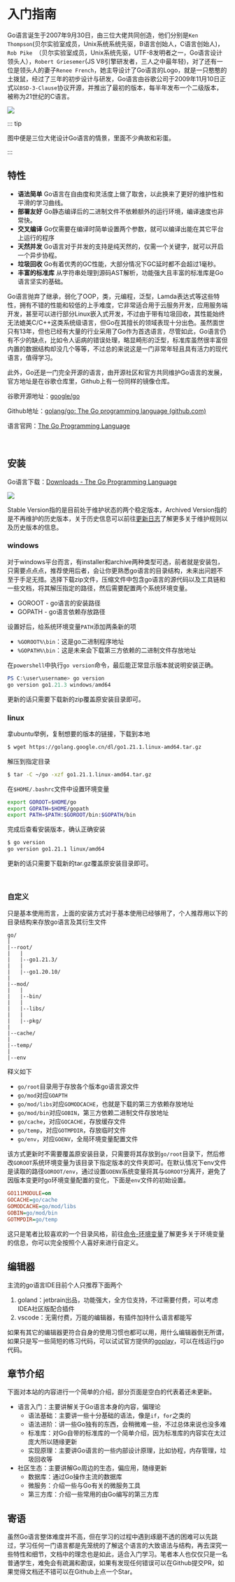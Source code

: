 #  入门指南

Go语言诞生于2007年9月30日，由三位大佬共同创造，他们分别是`Ken Thompson`(贝尔实验室成员，Unix系统系统先驱，B语言创始人，C语言创始人)，`Rob Pike `（贝尔实验室成员，Unix系统先驱，UTF-8发明者之一，Go语言设计领头人），`Robert Griesemer`(JS V8引擎研发者，三人之中最年轻)，对了还有一位是领头人的妻子`Renee French`，她主导设计了Go语言的Logo，就是一只憨憨的土拨鼠，经过了三年的初步设计与研发，Go语言由谷歌公司于2009年11月10日正式以`BSD-3-Clause`协议开源，并推出了最初的版本，每半年发布一个二级版本，被称为21世纪的C语言。

![](https://public-1308755698.cos.ap-chongqing.myqcloud.com//img/202403301810401.png)

::: tip

图中便是三位大佬设计Go语言的情景，里面不少典故和彩蛋。

:::



## 特性

- **语法简单** Go语言在自由度和灵活度上做了取舍，以此换来了更好的维护性和平滑的学习曲线。
- **部署友好** Go静态编译后的二进制文件不依赖额外的运行环境，编译速度也非常快。
- **交叉编译** Go仅需要在编译时简单设置两个参数，就可以编译出能在其它平台上运行的程序
- **天然并发** Go语言对于并发的支持是纯天然的，仅需一个关键字，就可以开启一个异步协程。
- **垃圾回收** Go有着优秀的GC性能，大部分情况下GC延时都不会超过1毫秒。
- **丰富的标准库** 从字符串处理到源码AST解析，功能强大且丰富的标准库是Go语言坚实的基础。



Go语言抛弃了继承，弱化了OOP，类，元编程，泛型，Lamda表达式等这些特性，拥有不错的性能和较低的上手难度，它非常适合用于云服务开发，应用服务端开发，甚至可以进行部分Linux嵌入式开发，不过由于带有垃圾回收，其性能始终无法媲美C/C++这类系统级语言，但Go在其擅长的领域表现十分出色。虽然面世只有13年，但也已经有大量的行业采用了Go作为首选语言，尽管如此，Go语言仍有不少的缺点，比如令人诟病的错误处理，略显畸形的泛型，标准库虽然很丰富但内置的数据结构却没几个等等，不过总的来说这是一门非常年轻且具有活力的现代语言，值得学习。

此外，Go还是一门完全开源的语言，由开源社区和官方共同维护Go语言的发展，官方地址是在谷歌仓库里，Github上有一份同样的镜像仓库。

谷歌开源地址：[google/go](https://cs.opensource.google/go)

Github地址：[golang/go: The Go programming language (github.com)](https://github.com/golang/go)

语言官网：[The Go Programming Language](https://go.dev/)

<br/>

## 安装

Go语言下载：[Downloads - The Go Programming Language](https://go.dev/dl/)

![](https://public-1308755698.cos.ap-chongqing.myqcloud.com//img/202311052223852.png)

Stable Version指的是目前处于维护状态的两个稳定版本，Archived Version指的是不再维护的历史版本，关于历史信息可以前往[更新日志](/release.md)了解更多关于维护规则以及历史版本的信息。

### windows

对于windows平台而言，有installer和archive两种类型可选，前者就是安装包，只需要点点点，推荐使用后者，会让你更熟悉go语言的目录结构，未来出问题不至于手足无措。选择下载zip文件，压缩文件中包含go语言的源代码以及工具链和一些文档，将其解压指定的路径，然后需要配置两个系统环境变量。

- GOROOT - go语言的安装路径
- GOPATH - go语言依赖存放路径

设置好后，给系统环境变量`PATH`添加两条新的项

- `%GOROOT%\bin`：这是go二进制程序地址
- `%GOPATH%\bin`：这是未来会下载第三方依赖的二进制文件存放地址

在`powershell`中执行`go version`命令，最后能正常显示版本就说明安装正确。

```powershell
PS C:\user\username> go version
go version go1.21.3 windows/amd64
```

更新的话只需要下载新的zip覆盖原安装目录即可。



### linux

拿ubuntu举例，复制想要的版本的链接，下载到本地

```sh
$ wget https://golang.google.cn/dl/go1.21.1.linux-amd64.tar.gz
```

解压到指定目录

```sh
$ tar -C ~/go -xzf go1.21.1.linux-amd64.tar.gz
```

在`$HOME/.bashrc`文件中设置环境变量

```sh
export GOROOT=$HOME/go
export GOPATH=$HOME/gopath
export PATH=$PATH:$GOROOT/bin:$GOPATH/bin
```

完成后查看安装版本，确认正确安装

```sh
$ go version
go version go1.21.1 linux/amd64
```

更新的话只需要下载新的tar.gz覆盖原安装目录即可。

<br/>



### 自定义

只是基本使用而言，上面的安装方式对于基本使用已经够用了，个人推荐用以下的目录结构来存放go语言及其衍生文件

```
go/
|
|--root/
|	|
|	|--go1.21.3/
|	|
|	|--go1.20.10/
|
|--mod/
|	|
|	|--bin/
|	|
|	|--libs/
|	|
|	|--pkg/
|	
|--cache/
|
|--temp/
|
|--env
```
释义如下

- `go/root`目录用于存放各个版本go语言源文件
- `go/mod`对应`GOAPTH`
- `go/mod/libs`对应`GOMODCACHE`，也就是下载的第三方依赖存放地址
- `go/mod/bin`对应`GOBIN`，第三方依赖二进制文件存放地址
- `go/cache`，对应`GOCACHE`，存放缓存文件
- `go/temp`，对应`GOTMPDIR`，存放临时文件
- `go/env`，对应`GOENV`，全局环境变量配置文件

该方式更新时不需要覆盖原安装目录，只需要将其存放到`go/root`目录下，然后修改`GOROOT`系统环境变量为该目录下指定版本的文件夹即可。在默认情况下env文件是读取的路径`GOROOT/env`，通过设置`GOENV`系统变量将其与`GOROOT`分离开，避免了因版本变更时go环境变量配置的变化，下面是`env`文件的初始设置。

```ini
GO111MODULE=on
GOCACHE=go/cache
GOMODCACHE=go/mod/libs
GOBIN=go/mod/bin
GOTMPDIR=go/temp
```

这只是笔者比较喜欢的一个目录风格，前往[命令-环境变量](/cmd#env)了解更多关于环境变量的信息，你可以完全按照个人喜好来进行自定义。



## 编辑器

主流的go语言IDE目前个人只推荐下面两个

1. goland：jetbrain出品，功能强大，全方位支持，不过需要付费，可以考虑IDEA社区版配合插件
2. vscode：无需付费，万能的编辑器，有插件加持什么语言都能写

如果有其它的编辑器更符合自身的使用习惯也都可以用，用什么编辑器倒无所谓，如果只是写一些简短的练习代码，可以试试官方提供的[goplay](https://go.dev/play/)，可以在线运行go代码。



## 章节介绍

下面对本站的内容进行一个简单的介绍，部分页面是空白的代表着还未更新。

- 语言入门：主要讲解关于Go语言本身的内容，偏理论
    - 语法基础：主要讲一些十分基础的语法，像是`if`，`for`之类的
    - 语法进阶：讲一些Go独有的东西，会稍微难一些，不过总体来说也没多难
    - 标准库：对Go自带的标准库的一个简单介绍，因为标准库的内容实在太过庞大所以随缘更新
    - 实现原理：主要讲Go语言的一些内部设计原理，比如协程，内存管理，垃圾回收等
- 社区生态：主要讲解Go周边的生态，偏应用，随缘更新
    - 数据库：通过Go操作主流的数据库
    - 微服务：介绍一些与Go有关的微服务工具
    - 第三方库：介绍一些常用的由Go编写的第三方库



## 寄语

虽然Go语言整体难度并不高，但在学习的过程中遇到琢磨不透的困难可以先跳过，学习任何一门语言都是先笼统的了解这个语言的大致语法与结构，再去深究一些特性和细节，文档中的理念也是如此，适合入门学习。笔者本人也仅仅只是一名普通学生，难免会有疏漏和勘误，如果有发现任何错误可以在Github提交PR，如果觉得文档还不错可以在Github上点一个Star。



